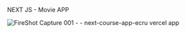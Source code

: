 NEXT JS - Movie APP

![FireShot Capture 001 -  - next-course-app-ecru vercel app](https://github.com/seyitbugraerden/NEXT-MovieApp/assets/154025499/38ef80df-8d04-4130-ba6d-69c08d5ba41a)
